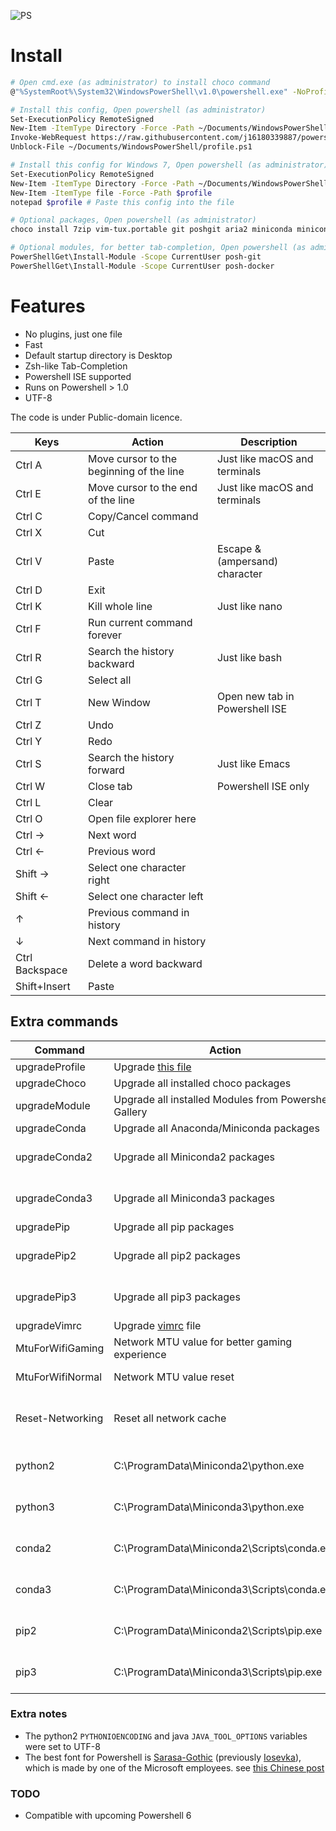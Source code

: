 ![PS](https://i.imgur.com/onDinT2.png)

Install
====
```sh
# Open cmd.exe (as administrator) to install choco command
@"%SystemRoot%\System32\WindowsPowerShell\v1.0\powershell.exe" -NoProfile -InputFormat None -ExecutionPolicy Bypass -Command "iex ((New-Object System.Net.WebClient).DownloadString('https://chocolatey.org/install.ps1'))" && SET "PATH=%PATH%;%ALLUSERSPROFILE%\chocolatey\bin"

# Install this config, Open powershell (as administrator)
Set-ExecutionPolicy RemoteSigned
New-Item -ItemType Directory -Force -Path ~/Documents/WindowsPowerShell
Invoke-WebRequest https://raw.githubusercontent.com/j16180339887/powershell/master/profile.ps1 -o ~/Documents/WindowsPowerShell/profile.ps1
Unblock-File ~/Documents/WindowsPowerShell/profile.ps1

# Install this config for Windows 7, Open powershell (as administrator)
Set-ExecutionPolicy RemoteSigned
New-Item -ItemType Directory -Force -Path ~/Documents/WindowsPowerShell
New-Item -ItemType file -Force -Path $profile
notepad $profile # Paste this config into the file

# Optional packages, Open powershell (as administrator)
choco install 7zip vim-tux.portable git poshgit aria2 miniconda miniconda3 ffmpeg youtube-dl -y

# Optional modules, for better tab-completion, Open powershell (as administrator)
PowerShellGet\Install-Module -Scope CurrentUser posh-git
PowerShellGet\Install-Module -Scope CurrentUser posh-docker
```

Features
=====
* No plugins, just one file
* Fast
* Default startup directory is Desktop
* Zsh-like Tab-Completion
* Powershell ISE supported
* Runs on Powershell > 1.0
* UTF-8

The code is under Public-domain licence.

| Keys      | Action                                                | Description |
| --------- | ----------------------------------------------------- | ----------- |
| Ctrl A    | Move cursor to the beginning of the line              | Just like macOS and terminals |
| Ctrl E    | Move cursor to the end of the line                    | Just like macOS and terminals |
| Ctrl C    | Copy/Cancel command                                   | |
| Ctrl X    | Cut                                                   | |
| Ctrl V    | Paste                                                 | Escape &(ampersand) character |
| Ctrl D    | Exit                                                  | |
| Ctrl K    | Kill whole line                                       | Just like nano |
| Ctrl F    | Run current command forever                           | |
| Ctrl R    | Search the history backward                           | Just like bash |
| Ctrl G    | Select all                                            | |
| Ctrl T    | New Window                                            | Open new tab in Powershell ISE |
| Ctrl Z    | Undo                                                  | |
| Ctrl Y    | Redo                                                  | |
| Ctrl S    | Search the history forward                            | Just like Emacs |
| Ctrl W    | Close tab                                             | Powershell ISE only |
| Ctrl L    | Clear                                                 | |
| Ctrl O    | Open file explorer here                               | |
| Ctrl →    | Next word                                             | |
| Ctrl ←    | Previous word                                         | |
| Shift →   | Select one character right                            | |
| Shift ←   | Select one character left                             | |
| ↑         | Previous command in history                           | |
| ↓         | Next command in history                               | |
| Ctrl Backspace    |  Delete a word backward                       | |
| Shift+Insert      |  Paste                                        | |

## Extra commands

| Command   | Action                                                                    | Description |
| --------- | ------------------------------------------------------------------------- | ----------- |
| upgradeProfile    | Upgrade [this file](https://github.com/j16180339887/powershell)   | |
| upgradeChoco      | Upgrade all installed choco packages                              | |
| upgradeModule     | Upgrade all installed Modules from Powershell Gallery             | |
| upgradeConda      | Upgrade all Anaconda/Miniconda packages                           | |
| upgradeConda2     | Upgrade all Miniconda2 packages                                   | choco install miniconda2 |
| upgradeConda3     | Upgrade all Miniconda3 packages                                   | choco install miniconda3 |
| upgradePip        | Upgrade all pip packages                                          | |
| upgradePip2       | Upgrade all pip2 packages                                         | choco install miniconda2 |
| upgradePip3       | Upgrade all pip3 packages                                         | choco install miniconda3 |
| upgradeVimrc      | Upgrade [vimrc](https://github.com/j16180339887/vimrc) file       | |
| MtuForWifiGaming  | Network MTU value for better gaming experience                    | MTU = 296 |
| MtuForWifiNormal  | Network MTU value reset                                           | MTU = 1500 |
| Reset-Networking  | Reset all network cache                                           | Useful when internet is broken |
| python2           | C:\ProgramData\Miniconda2\python.exe                              | choco install miniconda2 |
| python3           | C:\ProgramData\Miniconda3\python.exe                              | choco install miniconda3 |
| conda2            | C:\ProgramData\Miniconda2\Scripts\conda.exe                       | choco install miniconda2 |
| conda3            | C:\ProgramData\Miniconda3\Scripts\conda.exe                       | choco install miniconda3 |
| pip2              | C:\ProgramData\Miniconda2\Scripts\pip.exe                         | choco install miniconda2 |
| pip3              | C:\ProgramData\Miniconda3\Scripts\pip.exe                         | choco install miniconda3 |


### Extra notes

* The python2 `PYTHONIOENCODING` and java `JAVA_TOOL_OPTIONS` variables were set to UTF-8
* The best font for Powershell is [Sarasa-Gothic](https://github.com/be5invis/Sarasa-Gothic/releases) (previously [Iosevka](https://github.com/be5invis/Iosevka/releases)), which is made by one of the Microsoft employees. see [this Chinese post](https://www.zhihu.com/question/19637242/answer/41116173)

### TODO
* Compatible with upcoming Powershell 6
